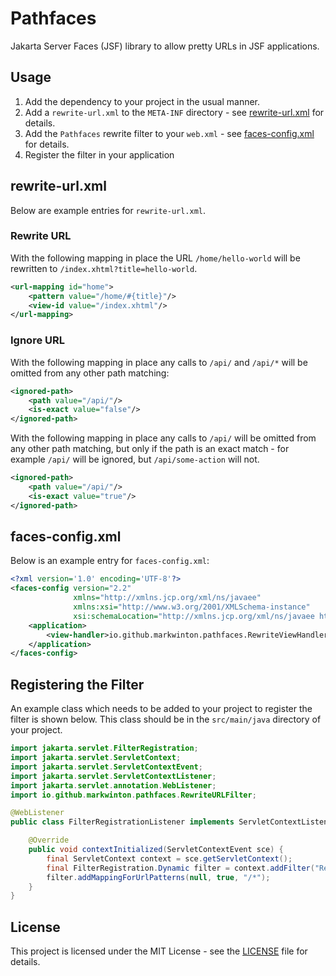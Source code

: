 # Pathfaces

Jakarta Server Faces (JSF) library to allow pretty URLs in JSF applications.

## Usage

1. Add the dependency to your project in the usual manner.
2. Add a `rewrite-url.xml` to the `META-INF` directory - see [rewrite-url.xml](#rewrite-urlxml) for details.
3. Add the `Pathfaces` rewrite filter to your `web.xml` - see [faces-config.xml](#faces-configxml) for details.
4. Register the filter in your application

## rewrite-url.xml

Below are example entries for `rewrite-url.xml`.

### Rewrite URL

With the following mapping in place the URL `/home/hello-world` will be rewritten to `/index.xhtml?title=hello-world`.

```xml
<url-mapping id="home">
    <pattern value="/home/#{title}"/>
    <view-id value="/index.xhtml"/>
</url-mapping>
```

### Ignore URL

With the following mapping in place any calls to `/api/` and `/api/*` will be omitted from any other path matching:

```xml
<ignored-path>
    <path value="/api/"/>
    <is-exact value="false"/>
</ignored-path>
```

With the following mapping in place any calls to `/api/` will be omitted from any other path matching, but only if
the path is an exact match - for example `/api/` will be ignored, but `/api/some-action` will not.

```xml
<ignored-path>
    <path value="/api/"/>
    <is-exact value="true"/>
</ignored-path>
```

## faces-config.xml

Below is an example entry for `faces-config.xml`:

```xml
<?xml version='1.0' encoding='UTF-8'?>
<faces-config version="2.2"
              xmlns="http://xmlns.jcp.org/xml/ns/javaee"
              xmlns:xsi="http://www.w3.org/2001/XMLSchema-instance"
              xsi:schemaLocation="http://xmlns.jcp.org/xml/ns/javaee http://xmlns.jcp.org/xml/ns/javaee/web-facesconfig_2_2.xsd">
    <application>
        <view-handler>io.github.markwinton.pathfaces.RewriteViewHandler</view-handler>
    </application>
</faces-config>
```

## Registering the Filter

An example class which needs to be added to your project to register the filter is shown below.
This class should be in the `src/main/java` directory of your project.

```java
import jakarta.servlet.FilterRegistration;
import jakarta.servlet.ServletContext;
import jakarta.servlet.ServletContextEvent;
import jakarta.servlet.ServletContextListener;
import jakarta.servlet.annotation.WebListener;
import io.github.markwinton.pathfaces.RewriteURLFilter;

@WebListener
public class FilterRegistrationListener implements ServletContextListener {

    @Override
    public void contextInitialized(ServletContextEvent sce) {
        final ServletContext context = sce.getServletContext();
        final FilterRegistration.Dynamic filter = context.addFilter("RewriteURLFilter", RewriteURLFilter.class);
        filter.addMappingForUrlPatterns(null, true, "/*");
    }
}
```


## License

This project is licensed under the MIT License - see the [LICENSE](LICENSE.txt) file for details.